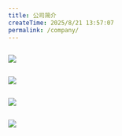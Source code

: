 ```yaml
---
title: 公司简介
createTime: 2025/8/21 13:57:07
permalink: /company/
---
```


<div class="company-infos"> 
  <div class="company-info-item">
    <p style="height: 0px; overflow: hidden;">深圳市联域科技有限公司是⼀家专注于⼈⼯智能语⾳技术研发与应⽤的⾼新技术企业，总部位于⼴东省深圳市福⽥区汉国中⼼。公司以“为万物赋予灵魂”为愿景，坚持“⼀切以⽤⼾价值为指导”的⾏动准则，致⼒于通过技术发展服务对AI 产品化有需求的⽤⼾。经过持续发展，公司已积累数⼗万⽤⼾，截⾄相关统计数据显⽰，总设备数量达914198台，克隆⾳⾊数量、超体数量</p>
    <img src="/images/company/01.png" />
  </div>
  <div class="company-info-item">
    <p style="height: 0px; overflow: hidden;">公司以 ESP 开发板为核⼼，深耕⼤模型流式交互、物联⽹通讯、服务端并发与均衡、操作系统⾃由定义及硬件设计等核⼼技术，提供全栈式语⾳解决⽅案。解决⽅案覆盖 AI ⽑绒玩具、AI早教机、AI 动漫周边、AI ⽂创等多个领域，可满⾜</p>
    <img src="/images/company/02.png" />
  </div>
  <div class="company-info-item">
    <p style="height: 0px; overflow: hidden;">公司推出丰富的 AI 语⾳产品及解决⽅案，涵盖硬 件、软件及￾ 智能体定制等⽅⾯。硬件产品包 A 机器⼈、A 挂件、A ⼿￾ 把件、I 玩具等基础款及个性定制款如 ESP-I 玩偶⽅￾ ⼨仅 3*3cm，具备低功耗、低成本、⾃定义智能体、免⾳⾊￾ 克隆等特点，保留全功能板所有功能，外置⻨克⻛、电源开关￾ 等部件。现货件⽅案如 mini 板、V3 开板、C3 插座板等，￾ 适配便携玩具、少⼉教育、语具等场景软⽅⾯搭建 AI 硬件系统及控制后台，包含硬件状态检￾ 测物联平台及 AI 功能控制后台，⽀持别、声⾳￾ 复刻、⻓期记忆、连续对话等功。ESP-AI 可视化管理后台￾ 操作简便，⽩可速上⼿完成 AI 产品批量化管理、个性化￾ 制作及⼤模型管理等任务。时，过⼩程序实现 AI 语⾳设￾ 备随时随地管理，集成蓝⽛功能，简化操作流程在定制服务上，提供轻度定制、定义⽅案及深度定制服￾ 务。⽀持现有设备功能增加、硬件选型定制（涵盖芯⽚、传￾ 感器、执⾏器、电源等组件）以及基于⽤⼾需求的专属全￾ 案定制，可实现唤醒</p>
    <img src="/images/company/03.png" /> 
  </div>

  <div class="company-info-item">
    <p style="height: 0px; overflow: hidden;">针对市场同质化竞争、开发成本⾼、⻔槛⾼、周期⻓等痛点，公司推出低⻔槛 AI硬件解决⽅案，⽆需客⼾⾃建 AI 团队，开发周期缩短 70%。优势体现在准现货快速供货（7 个⼯作⽇发货）、⽀持⼩批量订购（500pcs 起）、通过成熟⽅案控制成本、简洁嵌⼊⽅式节省装配成本、为传统产品赋能升级、提供优质互动体验等⽅⾯，并保障 1 年硬件质保及远程软件升级服务公司产品兼具市场竞争⼒与盈利潜⼒，如定制 AI ⼿办与漫展联名利润空间⼤，AI夸夸机助学⾼效促回购，定制陪聊玩偶契合⻘年情感需求。</p> 
    <img src="/images/company/04.png" />
  </div> 
</div>











